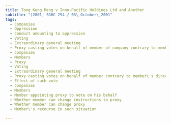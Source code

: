 ```yaml
---
title: Tong Keng Meng v Inno-Pacific Holdings Ltd and Another 
subtitle: "[2001] SGHC 294 / 03\_October\_2001"
tags:
  - Companies
  - Oppression
  - Conduct amounting to oppression
  - Voting
  - Extraordinary general meeting
  - Proxy casting votes on behalf of member of company contrary to member\'s directions
  - Companies
  - Members
  - Proxy
  - Voting
  - Extraordinary general meeting
  - Proxy casting votes on behalf of member contrary to member\'s directions
  - Effect of such vote
  - Companies
  - Members
  - Member appointing proxy to vote on his behalf
  - Whether member can change instructions to proxy
  - Whether member can change proxy
  - Member\'s recourse in such situation

---
```


